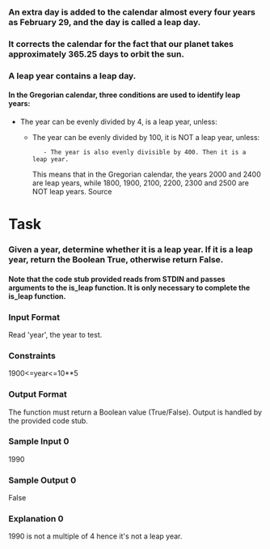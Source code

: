 ### An extra day is added to the calendar almost every four years as February 29, and the day is called a leap day.

### It corrects the calendar for the fact that our planet takes approximately 365.25 days to orbit the sun.

### A leap year contains a leap day.

#### In the Gregorian calendar, three conditions are used to identify leap years:

- The year can be evenly divided by 4, is a leap year, unless:

  - The year can be evenly divided by 100, it is NOT a leap year, unless:

           - The year is also evenly divisible by 400. Then it is a leap year.

    This means that in the Gregorian calendar, the years 2000 and 2400 are leap years, while 1800, 1900, 2100, 2200, 2300 and 2500 are NOT leap years. Source

# Task

### Given a year, determine whether it is a leap year. If it is a leap year, return the Boolean True, otherwise return False.

#### Note that the code stub provided reads from STDIN and passes arguments to the is_leap function. It is only necessary to complete the is_leap function.

### Input Format

Read 'year', the year to test.

### Constraints

1900<=year<=10\*\*5

### Output Format

The function must return a Boolean value (True/False). Output is handled by the provided code stub.

### Sample Input 0

1990

### Sample Output 0

False

### Explanation 0

1990 is not a multiple of 4 hence it's not a leap year.
